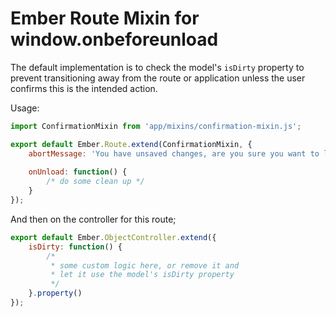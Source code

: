 # Ember Route Mixin for window.onbeforeunload

The default implementation is to check the model's `isDirty` property to
prevent transitioning away from the route or application unless the user
confirms this is the intended action.

Usage:
```js
import ConfirmationMixin from 'app/mixins/confirmation-mixin.js';

export default Ember.Route.extend(ConfirmationMixin, {
    abortMessage: 'You have unsaved changes, are you sure you want to leave?',
    
    onUnload: function() {
        /* do some clean up */
    }
});
```

And then on the controller for this route;

```js
export default Ember.ObjectController.extend({
    isDirty: function() {
        /* 
         * some custom logic here, or remove it and 
         * let it use the model's isDirty property 
         */
    }.property()
});
```
